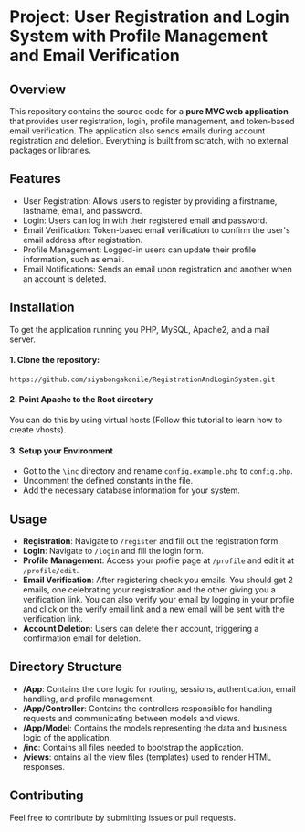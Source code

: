 # Project: User Registration and Login System with Profile Management and Email Verification

## Overview
This repository contains the source code for a **pure MVC web application** that provides user registration, login, profile management, and token-based email verification. The application also sends emails during account registration and deletion. Everything is built from scratch, with no external packages or libraries.

## Features
- User Registration: Allows users to register by providing a firstname, lastname, email, and password.
- Login: Users can log in with their registered email and password.
- Email Verification: Token-based email verification to confirm the user's email address after registration.
- Profile Management: Logged-in users can update their profile information, such as email.
- Email Notifications: Sends an email upon registration and another when an account is deleted.

## Installation
To get the application running you PHP, MySQL, Apache2, and a mail server. 

#### 1. Clone the repository:
```
https://github.com/siyabongakonile/RegistrationAndLoginSystem.git
```

#### 2. Point Apache to the Root directory
You can do this by using virtual hosts (Follow this tutorial to learn how to create vhosts).

#### 3. Setup your Environment
- Got to the `\inc` directory and rename `config.example.php` to `config.php`.
- Uncomment the defined constants in the file.
- Add the necessary database information for your system.


## Usage
- **Registration**: Navigate to `/register` and fill out the registration form.
- **Login**: Navigate to `/login` and fill the login form.
- **Profile Management**: Access your profile page at `/profile` and edit it at `/profile/edit`.
- **Email Verification**: After registering check you emails. You should get 2 emails, one celebrating your registration and the other giving you a verification link. You can also verify your email by logging in your profile and click on the verify email link and a new email will be sent with the verification link.
- **Account Deletion**: Users can delete their account, triggering a confirmation email for deletion.

## Directory Structure
- **/App**: Contains the core logic for routing, sessions, authentication, email handling, and profile management.
- **/App/Controller**: Contains the controllers responsible for handling requests and communicating between models and views.
- **/App/Model**: Contains the models representing the data and business logic of the application.
- **/inc**: Contains all files needed to bootstrap the application.
- **/views**: ontains all the view files (templates) used to render HTML responses.

## Contributing
Feel free to contribute by submitting issues or pull requests.